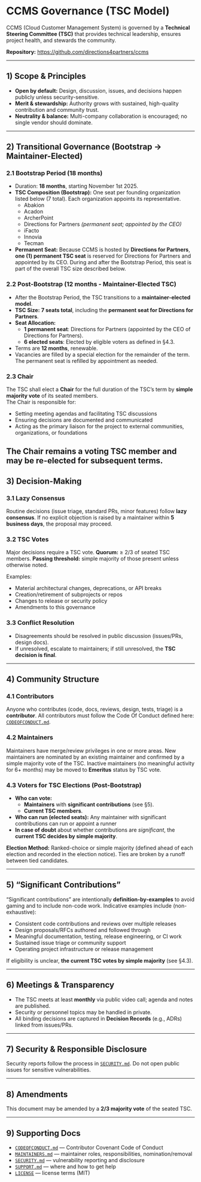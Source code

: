 # CCMS Governance (TSC Model)

CCMS (Cloud Customer Management System) is governed by a **Technical Steering Committee (TSC)** that provides technical leadership, ensures project health, and stewards the community.

**Repository:** https://github.com/directions4partners/ccms

---

## 1) Scope & Principles

- **Open by default:** Design, discussion, issues, and decisions happen publicly unless security-sensitive.
- **Merit & stewardship:** Authority grows with sustained, high-quality contribution and community trust.
- **Neutrality & balance:** Multi-company collaboration is encouraged; no single vendor should dominate.

---

## 2) Transitional Governance (Bootstrap → Maintainer-Elected)

### 2.1 Bootstrap Period (18 months)
- Duration: **18 months**, starting November 1st 2025.
- **TSC Composition (Bootstrap):** One seat per founding organization listed below (7 total). Each organization appoints its representative.
  - Abakion
  - Acadon
  - ArcherPoint
  - Directions for Partners *(permanent seat; appointed by the CEO)*
  - iFacto
  - Innovia
  - Tecman
- **Permanent Seat:** Because CCMS is hosted by **Directions for Partners**, **one (1) permanent TSC seat** is reserved for Directions for Partners and appointed by its CEO. During and after the Bootstrap Period, this seat is part of the overall TSC size described below.

### 2.2 Post-Bootstrap (12 months - Maintainer-Elected TSC)
- After the Bootstrap Period, the TSC transitions to a **maintainer-elected model**.
- **TSC Size:** **7 seats total**, including the **permanent seat for Directions for Partners**.
- **Seat Allocation:**
  - **1 permanent seat**: Directions for Partners (appointed by the CEO of Directions for Partners).
  - **6 elected seats**: Elected by eligible voters as defined in §4.3.
- Terms are **12 months**, renewable.
- Vacancies are filled by a special election for the remainder of the term. The permanent seat is refilled by appointment as needed.

### 2.3 Chair

The TSC shall elect a **Chair** for the full duration of the TSC’s term by **simple majority vote** of its seated members.  
The Chair is responsible for:
- Setting meeting agendas and facilitating TSC discussions  
- Ensuring decisions are documented and communicated  
- Acting as the primary liaison for the project to external communities, organizations, or foundations  

The Chair remains a voting TSC member and may be re-elected for subsequent terms.
---

## 3) Decision-Making

### 3.1 Lazy Consensus
Routine decisions (issue triage, standard PRs, minor features) follow **lazy consensus**. If no explicit objection is raised by a maintainer within **5 business days**, the proposal may proceed.

### 3.2 TSC Votes
Major decisions require a TSC vote. **Quorum:** ≥ 2/3 of seated TSC members. **Passing threshold:** simple majority of those present unless otherwise noted.

Examples:
- Material architectural changes, deprecations, or API breaks
- Creation/retirement of subprojects or repos
- Changes to release or security policy
- Amendments to this governance

### 3.3 Conflict Resolution
- Disagreements should be resolved in public discussion (issues/PRs, design docs).
- If unresolved, escalate to maintainers; if still unresolved, the **TSC decision is final**.

---

## 4) Community Structure

### 4.1 Contributors
Anyone who contributes (code, docs, reviews, design, tests, triage) is a **contributor**. All contributors must follow the Code Of Conduct defined here: [`CODEOFCONDUCT.md`](CODEOFCONDUCT.md).

### 4.2 Maintainers
Maintainers have merge/review privileges in one or more areas. New maintainers are nominated by an existing maintainer and confirmed by a simple majority vote of the TSC. Inactive maintainers (no meaningful activity for 6+ months) may be moved to **Emeritus** status by TSC vote.

### 4.3 Voters for TSC Elections (Post-Bootstrap)
- **Who can vote:**  
  - **Maintainers** with **significant contributions** (see §5).  
  - **Current TSC members**.
- **Who can run (elected seats):** Any maintainer with significant contributions can run or appoint a runner
- **In case of doubt** about whether contributions are *significant*, the **current TSC decides by simple majority**.

**Election Method:** Ranked-choice or simple majority (defined ahead of each election and recorded in the election notice). Ties are broken by a runoff between tied candidates.

---

## 5) “Significant Contributions”

“Significant contributions” are intentionally **definition-by-examples** to avoid gaming and to include non-code work. Indicative examples include (non-exhaustive):

- Consistent code contributions and reviews over multiple releases
- Design proposals/RFCs authored and followed through
- Meaningful documentation, testing, release engineering, or CI work
- Sustained issue triage or community support
- Operating project infrastructure or release management

If eligibility is unclear, **the current TSC votes by simple majority** (see §4.3).

---

## 6) Meetings & Transparency

- The TSC meets at least **monthly** via public video call; agenda and notes are published.
- Security or personnel topics may be handled in private.
- All binding decisions are captured in **Decision Records** (e.g., ADRs) linked from issues/PRs.

---

## 7) Security & Responsible Disclosure

Security reports follow the process in [`SECURITY.md`](SECURITY.md). Do not open public issues for sensitive vulnerabilities.

---

## 8) Amendments

This document may be amended by a **2/3 majority vote** of the seated TSC.

---

## 9) Supporting Docs

- [`CODEOFCONDUCT.md`](CODEOFCONDUCT.md) — Contributor Covenant Code of Conduct
- [`MAINTAINERS.md`](MAINTAINERS.md) — maintainer roles, responsibilities, nomination/removal
- [`SECURITY.md`](SECURITY.md) — vulnerability reporting and disclosure
- [`SUPPORT.md`](SUPPORT.md) — where and how to get help
- [`LICENSE`](LICENSE) — license terms (MIT)